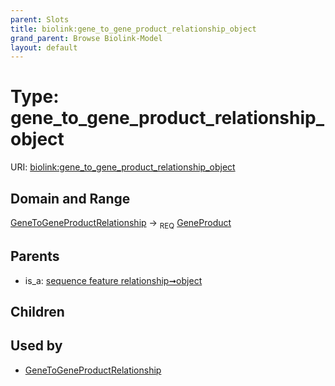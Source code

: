 ```yaml
---
parent: Slots
title: biolink:gene_to_gene_product_relationship_object
grand_parent: Browse Biolink-Model
layout: default
---
```


# Type: gene_to_gene_product_relationship_object




URI: [biolink:gene_to_gene_product_relationship_object](https://w3id.org/biolink/vocab/gene_to_gene_product_relationship_object)

## Domain and Range

[GeneToGeneProductRelationship](GeneToGeneProductRelationship.md) ->  <sub>REQ</sub> [GeneProduct](GeneProduct.md)

## Parents

 *  is_a: [sequence feature relationship➞object](sequence_feature_relationship_object.md)

## Children


## Used by

 * [GeneToGeneProductRelationship](GeneToGeneProductRelationship.md)
